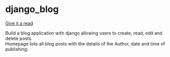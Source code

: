 # django_blog
[Give it a read](http://ankit253.pythonanywhere.com/)

Build a blog application with django allowing users to create, read, edit and delete posts.
<br/>
Homepage lists all blog posts with the details of the Author, date and time of publishing.
